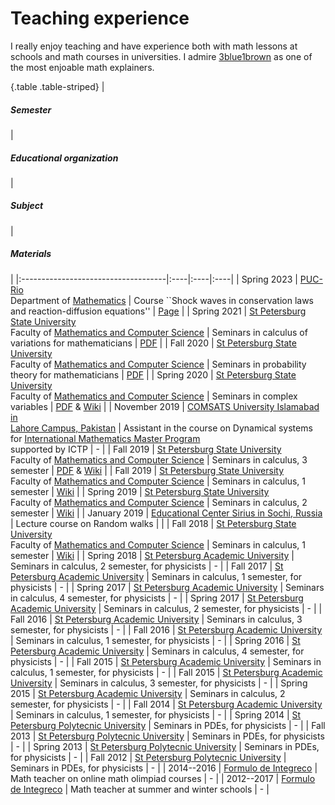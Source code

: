 # Teaching experience

I really enjoy teaching and have experience both with math lessons at schools and math courses in universities. I admire [3blue1brown](https://www.youtube.com/c/3blue1brown) as one of the most enjoable math explainers. <!-- Also I advice a series of interactive books: * for first semester calculus [in Russian](https://calculus.mathbook.info/) by Ilya Schurov * for ODEs course [in Russian](https://ode.mathbook.info/) by Ilya Schurov -->

{.table .table-striped}
|              <h5>Semester</h5>          | <h5>Educational organization</h5>   | <h5>Subject</h5>   | <h5>Materials</h5> |
|:------------------------------------|:----|:----|:----|
| Spring 2023             | [PUC-Rio](http://www.mat.puc-rio.br/) <br /> Department of [Mathematics](http://www.mat.puc-rio.br/)  |   Course ``Shock waves in conservation laws and reaction-diffusion equations''  | [Page]() |
| Spring 2021             | [St Petersburg State University](https://math-cs.spbu.ru/en/) <br /> Faculty of [Mathematics and Computer Science](https://math-cs.spbu.ru/)  |   Seminars in calculus of variations for mathematicians  | [PDF](Calculus_of_variations_seminars_spring_2021_mkn.pdf) |
| Fall 2020             | [St Petersburg State University]((https://math-cs.spbu.ru/en/)) <br /> Faculty of [Mathematics and Computer Science](https://math-cs.spbu.ru/)    |   Seminars in probability theory for mathematicians  | [PDF](Probability_seminars_fall_2020_mkn.pdf) |
| Spring 2020             | [St Petersburg State University](https://math-cs.spbu.ru/en/)  <br /> Faculty of [Mathematics and Computer Science](https://math-cs.spbu.ru/)  |   Seminars in complex variables | [PDF](ComplAn_seminars_spring_2020_Misha_Yulia.pdf) &  [Wiki](https://bsse.compscicenter.ru/wiki/index.php?title=%D0%9C%D0%B0%D1%82%D0%B0%D0%BD_2MIT_%D0%BE%D1%81%D0%B5%D0%BD%D1%8C_2019) |
| November 2019             | [COMSATS University Islamabad in <br /> Lahore Campus, Pakistan](https://www.internationalmathematicsmaster.org/)    |   Assistant in the course on Dynamical systems <br /> for [International Mathematics Master Program]((https://www.internationalmathematicsmaster.org/)) <br /> supported by ICTP | - |
| Fall 2019             | [St Petersburg State University](https://math-cs.spbu.ru/en/)  <br /> Faculty of [Mathematics and Computer Science](https://math-cs.spbu.ru/)  |   Seminars in calculus, 3 semester | [PDF](Matan_ModernProgramming_3sem_ALL.pdf) & [Wiki](https://bsse.compscicenter.ru/wiki/index.php?title=%D0%9C%D0%B0%D1%82%D0%B0%D0%BD_2MIT_%D0%BE%D1%81%D0%B5%D0%BD%D1%8C_2019) |
| Fall 2019             | [St Petersburg State University](https://math-cs.spbu.ru/en/)  <br /> Faculty of [Mathematics and Computer Science](https://math-cs.spbu.ru/)  |   Seminars in calculus, 1 semester  | [Wiki](https://bsse.compscicenter.ru/wiki/index.php?title=%D0%9C%D0%B0%D1%82%D0%B0%D0%BD_1MIT_%D0%BE%D1%81%D0%B5%D0%BD%D1%8C_2019_%E3%83%BC_%D0%B2%D0%B5%D1%81%D0%BD%D0%B0_2020#.D0.9F.D1.80.D0.B0.D0.BA.D1.82.D0.B8.D0.BA.D0.B0_19..D0.9109-.D0.BC.D0.BA.D0.BD) |
| Spring 2019             | [St Petersburg State University](https://math-cs.spbu.ru/en/)  <br /> Faculty of [Mathematics and Computer Science](https://math-cs.spbu.ru/)  |   Seminars in calculus, 2 semester  | [Wiki](https://bsse.compscicenter.ru/wiki/index.php?title=%D0%9C%D0%B0%D1%82%D0%B0%D0%BD_1MIT_%D0%BE%D1%81%D0%B5%D0%BD%D1%8C_2018) |
| January 2019             | [Educational Center Sirius in Sochi, Russia](https://sochisirius.ru/)    |   Lecture course on Random walks  | |
| Fall 2018             | [St Petersburg State University](https://math-cs.spbu.ru/en/)  <br /> Faculty of [Mathematics and Computer Science](https://math-cs.spbu.ru/)  |   Seminars in calculus, 1 semester | [Wiki](https://bsse.compscicenter.ru/wiki/index.php?title=%D0%9C%D0%B0%D1%82%D0%B0%D0%BD_1MIT_%D0%BE%D1%81%D0%B5%D0%BD%D1%8C_2018) |
| Spring 2018             | [St Petersburg Academic University](https://en.wikipedia.org/wiki/Saint_Petersburg_Academic_University)    |   Seminars in calculus, 2 semester,  for physicists | - |
| Fall 2017             | [St Petersburg Academic University](https://en.wikipedia.org/wiki/Saint_Petersburg_Academic_University)    |   Seminars in calculus, 1 semester,  for physicists | - |
| Spring 2017             | [St Petersburg Academic University](https://en.wikipedia.org/wiki/Saint_Petersburg_Academic_University)    |   Seminars in calculus, 4 semester,  for physicists | - |
| Spring 2017             | [St Petersburg Academic University](https://en.wikipedia.org/wiki/Saint_Petersburg_Academic_University)    |   Seminars in calculus, 2 semester,  for physicists | - |
| Fall 2016             | [St Petersburg Academic University](https://en.wikipedia.org/wiki/Saint_Petersburg_Academic_University)    |   Seminars in calculus, 3 semester,  for physicists | - |
| Fall 2016             | [St Petersburg Academic University](https://en.wikipedia.org/wiki/Saint_Petersburg_Academic_University)    |   Seminars in calculus, 1 semester,  for physicists | - |
| Spring 2016             | [St Petersburg Academic University](https://en.wikipedia.org/wiki/Saint_Petersburg_Academic_University)    |   Seminars in calculus, 4 semester,  for physicists | - |
| Fall 2015             | [St Petersburg Academic University](https://en.wikipedia.org/wiki/Saint_Petersburg_Academic_University)    |   Seminars in calculus, 1 semester,  for physicists | - |
| Fall 2015             | [St Petersburg Academic University](https://en.wikipedia.org/wiki/Saint_Petersburg_Academic_University)    |   Seminars in calculus, 3 semester,  for physicists | - |
| Spring 2015             | [St Petersburg Academic University](https://en.wikipedia.org/wiki/Saint_Petersburg_Academic_University)    |   Seminars in calculus, 2 semester,  for physicists | - |
| Fall 2014             | [St Petersburg Academic University](https://en.wikipedia.org/wiki/Saint_Petersburg_Academic_University)    |   Seminars in calculus, 1 semester,  for physicists | - |
| Spring 2014             | [St Petersburg Polytecnic University](https://english.spbstu.ru/)    |   Seminars in PDEs,  for physicists  | - |
| Fall 2013             | [St Petersburg Polytecnic University](https://english.spbstu.ru/)    |   Seminars in PDEs,  for physicists  | - |
| Spring 2013             | [St Petersburg Polytecnic University](https://english.spbstu.ru/)    |   Seminars in PDEs,  for physicists  | - |
| Fall 2012             | [St Petersburg Polytecnic University](https://english.spbstu.ru/)    |   Seminars in PDEs,  for physicists  | - |
| 2014--2016             | [Formulo de Integreco](https://www.formulo.org/en/)    |   Math teacher on online math olimpiad courses  | - |
| 2012--2017             | [Formulo de Integreco](https://www.formulo.org/en/)    |   Math teacher at summer and winter schools  | - |
